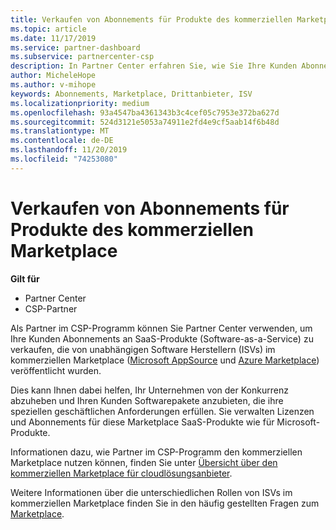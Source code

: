 ```yaml
---
title: Verkaufen von Abonnements für Produkte des kommerziellen Marketplace | Partner Center
ms.topic: article
ms.date: 11/17/2019
ms.service: partner-dashboard
ms.subservice: partnercenter-csp
description: In Partner Center erfahren Sie, wie Sie Ihre Kunden Abonnements an SaaS-Produkte verkaufen, die von unabhängigen Software Herstellern (ISVs) im Marketplace veröffentlicht werden.
author: MicheleHope
ms.author: v-mihope
keywords: Abonnements, Marketplace, Drittanbieter, ISV
ms.localizationpriority: medium
ms.openlocfilehash: 93a4547ba4361343b3c4cef05c7953e372ba627d
ms.sourcegitcommit: 524d3121e5053a74911e2fd4e9cf5aab14f6b48d
ms.translationtype: MT
ms.contentlocale: de-DE
ms.lasthandoff: 11/20/2019
ms.locfileid: "74253080"
---
```

# <a name="sell-subscriptions-to-commercial-marketplace-products"></a>Verkaufen von Abonnements für Produkte des kommerziellen Marketplace

**Gilt für**

- Partner Center
- CSP-Partner

Als Partner im CSP-Programm können Sie Partner Center verwenden, um Ihre Kunden Abonnements an SaaS-Produkte (Software-as-a-Service) zu verkaufen, die von unabhängigen Software Herstellern (ISVs) im kommerziellen Marketplace ([Microsoft AppSource](https://appsource.microsoft.com/) und [Azure Marketplace](https://azuremarketplace.microsoft.com/)) veröffentlicht wurden. 

Dies kann Ihnen dabei helfen, Ihr Unternehmen von der Konkurrenz abzuheben und Ihren Kunden Softwarepakete anzubieten, die ihre speziellen geschäftlichen Anforderungen erfüllen. Sie verwalten Lizenzen und Abonnements für diese Marketplace SaaS-Produkte wie für Microsoft-Produkte.

Informationen dazu, wie Partner im CSP-Programm den kommerziellen Marketplace nutzen können, finden Sie unter [Übersicht über den kommerziellen Marketplace für cloudlösungsanbieter](csp-commercial-marketplace-overview.md).

Weitere Informationen über die unterschiedlichen Rollen von ISVs im kommerziellen Marketplace finden Sie in den häufig gestellten Fragen zum [Marketplace](https://docs.microsoft.com/azure/marketplace/marketplace-faq-publisher-guide).

